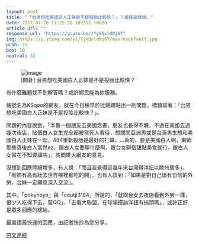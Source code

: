 ```yaml
---
layout: post
title: "「台男想吃美國白人正妹是不是投胎比較快？」？鄉民這樣說。"
date: 2017-07-28 11:25:30.102351 +0800
article_url: ""
response_url: "https://youtu.be//YykQxldNj6Y"
img: https://i.ytimg.com/vi/YykQxldNj6Y/maxresdefault.jpg
push: 33
boo: 10
neutral: 32
---
```


<figure>
<img src="https://i.ytimg.com/vi/YykQxldNj6Y/maxresdefault.jpg" alt="image">
<figcaption>
[問卦] 台男想吃美國白人正妹是不是投胎比較快？
</figcaption>
</figure>



有什麼難題找不到解答嗎？或許鄉民能為你服務。

帳號名為KSqoo的網友，就在今日稍早於批踢踢貼出一則問題，標題寫著：「台男想吃美國白人正妹是不是投胎比較快？」。

問題的內容說到，「本魯一個朋友去美國念書，朋友也長得不醜，不過在美國去過幾次夜店，貼個白人女生完全都被當死人看待，想問問亞洲男或是台灣男生想和美國白人正妹在一起，484重新投胎是最好的打算，...真的，要是美國白人啊，東歐那些落後白人當然ez，跟白人女要聊什麼啊，跟台女聊個甜點美食就行，跟白人女實在不知要講啥」，詢問廣大網友的意見。

沒想到回應陸續增多，有人說：「而且我覺得這幾年來台灣得洋妞以歐州居多」、「有帥有高有壯去世界哪裡都吃的開」，也有人談到：「如果是對自己很有自信的外勞，台妹一定願意深入交流」。

其中，「pokyhoyo」與「coutji3184」所說的，「就跟台女去夜店看到外勞一樣，很少人吃得下去，幫QQ」、「去看大聯盟，在球場搭訕洋妞有搞頭嗎」，或許正好是眾多回應的總結。

最直接最快速的回應，由記者快抄為您分享。

<a href = "https://www.ptt.cc/bbs/Gossiping/M.1501172561.A.E4B.html">原文連結</a>

